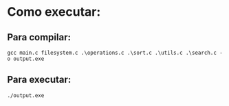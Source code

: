# Como executar:

## Para compilar:

`gcc main.c filesystem.c .\operations.c .\sort.c .\utils.c .\search.c -o output.exe`

## Para executar:

`./output.exe`
